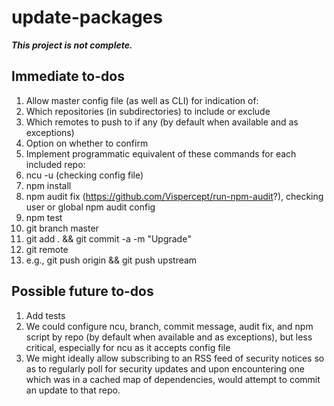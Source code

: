 # update-packages

***This project is not complete.***

## Immediate to-dos

1. Allow master config file (as well as CLI) for indication of:
  1. Which repositories (in subdirectories) to include or exclude
  2. Which remotes to push to if any (by default when available and as exceptions)
  1. Option on whether to confirm
1. Implement programmatic equivalent of these commands for each included repo:
  1. ncu -u (checking config file)
  2. npm install
  3. npm audit fix (<https://github.com/Vispercept/run-npm-audit>?), checking user
    or global npm audit config
  3. npm test
  4. git branch master
  5. git add . && git commit -a -m "Upgrade"
  6. git remote
  7. e.g., git push origin && git push upstream

## Possible future to-dos

1. Add tests
2. We could configure ncu, branch, commit message, audit fix, and npm script
  by repo (by default when available and as exceptions), but less critical,
  especially for ncu as it accepts config file
3. We might ideally allow subscribing to an RSS feed of security notices so
  as to regularly poll for security updates and upon encountering one which
  was in a cached map of dependencies, would attempt to commit an update
  to that repo.
